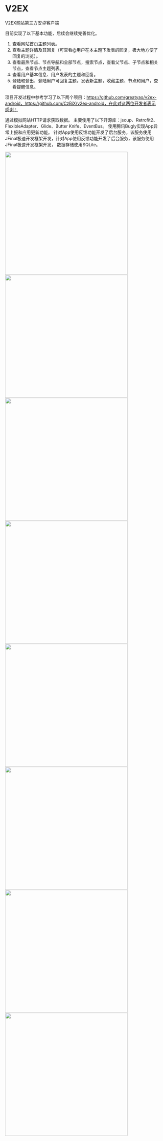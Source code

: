 # V2EX
V2EX网站第三方安卓客户端

目前实现了以下基本功能，后续会继续完善优化。
1.	查看网站首页主题列表。
2.	查看主题详情及其回复（可查看@用户在本主题下发表的回复，极大地方便了回复的浏览）。
3.	查看最热节点、节点导航和全部节点，搜索节点，查看父节点、子节点和相关节点，查看节点主题列表。
4.	查看用户基本信息、用户发表的主题和回复。
5.	登陆和登出，登陆用户可回复主题，发表新主题，收藏主题、节点和用户，查看提醒信息。

项目开发过程中参考学习了以下两个项目：https://github.com/greatyao/v2ex-android，https://github.com/CzBiX/v2ex-android，在此对这两位开发者表示感谢！

通过模拟网站HTTP请求获取数据。
主要使用了以下开源库：jsoup、Retrofit2、FlexibleAdapter、Glide、Butter Knife、EventBus。
使用腾讯Bugly实现App异常上报和应用更新功能。
针对App使用反馈功能开发了后台服务，该服务使用JFinal极速开发框架开发，针对App使用反馈功能开发了后台服务，该服务使用JFinal极速开发框架开发， 数据存储使用SQLite。

<img src="././Screenshot/1.png" width="400px" />
<img src="././Screenshot/2.png" width="400px" />
<img src="././Screenshot/3.png" width="400px" />
<img src="././Screenshot/4.png" width="400px" />
<img src="././Screenshot/5.png" width="400px" />
<img src="././Screenshot/6.png" width="400px" />
<img src="././Screenshot/7.png" width="400px" />
<img src="././Screenshot/8.png" width="400px" />